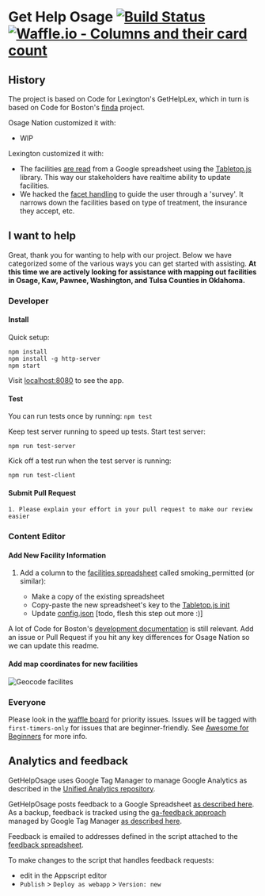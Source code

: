 # Get Help Osage [![Build Status](https://travis-ci.org/Osage-Nation/GetHelpOsage.svg)](https://travis-ci.org/Osage-Nation/GetHelpOsage) [![Waffle.io - Columns and their card count](https://badge.waffle.io/Osage-Nation/GetHelpOsage.svg?columns=all)](https://waffle.io/Osage-Nation/GetHelpOsage)


## History
The project is based on Code for Lexington's GetHelpLex, which in turn is based on Code for Boston's [finda](https://github.com/codeforboston/finda) project. 

Osage Nation customized it with:
* WIP

Lexington customized it with:
 * The facilities [are read](https://github.com/Osage-Nation/GetHelpOsage/blob/gh-pages/src/data/geojson.js#L10) from a Google spreadsheet using the [Tabletop.js](https://github.com/jsoma/tabletop) library. This way our stakeholders have realtime ability to update facilities.
 * We hacked the [facet handling](https://github.com/Osage-Nation/GetHelpOsage/blob/gh-pages/src/ui/facet.js) to guide the user through a 'survey'. It narrows down the facilities based on type of treatment, the insurance they accept, etc.
 
## I want to help
Great, thank you for wanting to help with our project. Below we have categorized some of the various ways you can get started with assisting. **At this time we are actively looking for assistance with mapping out facilities in Osage, Kaw, Pawnee, Washington, and Tulsa Counties in Oklahoma.** 

### Developer
#### Install 
Quick setup:

    npm install
    npm install -g http-server
    npm start

Visit [localhost:8080](http://localhost:8080/) to see the app.

#### Test
You can run tests once by running: `npm test`

Keep test server running to speed up tests. Start test server:

    npm run test-server

Kick off a test run when the test server is running:

    npm run test-client

#### Submit Pull Request
    1. Please explain your effort in your pull request to make our review easier

### Content Editor
#### Add New Facility Information
 1. Add a column to the [facilities spreadsheet](https://docs.google.com/spreadsheets/d/1ubx07oylGxk5FDIjMnQo4cMNBd3a8QYiPm27rWuyByI/edit#gid=145432932) called smoking_permitted (or similar):

    * Make a copy of the existing spreadsheet
    * Copy-paste the new spreadsheet's key to the [Tabletop.js init](https://github.com/Osage-Nation/GetHelpOsage/blob/gh-pages/src/data/geojson.js#L12)
    * Update [config.json](https://github.com/Osage-Nation/GetHelpOsage/blob/gh-pages/config.json) [todo, flesh this step out more :)]

A lot of Code for Boston's [development documentation](https://github.com/codeforboston/finda/wiki/Developing-Finda) is still relevant. Add an issue or Pull Request if you hit any key differences for Osage Nation so we can update this readme.

#### Add map coordinates for new facilities
![Geocode facilites](./get-help-lex-geocode.gif)

### Everyone
Please look in the [waffle board](https://waffle.io/Osage-Nation/GetHelpOsage) for priority issues. Issues will be tagged with `first-timers-only` for issues that are beginner-friendly. See [Awesome for Beginners](https://github.com/MunGell/awesome-for-beginners) for more info.



## Analytics and feedback
GetHelpOsage uses Google Tag Manager to manage Google Analytics as described in the [Unified Analytics repository](https://github.com/laurenancona/unified-analytics).

GetHelpOsage posts feedback to a Google Spreadsheet [as described here](https://mashe.hawksey.info/2014/07/google-sheets-as-a-database-insert-with-apps-script-using-postget-methods-with-ajax-example/).
As a backup, feedback is tracked using the [ga-feedback approach](https://github.com/luckyshot/ga-feedback) managed by Google Tag Manager [as described here](http://erikschwartz.net/2016-01-23-google-analytics-events-in-google-tag-manager/).

Feedback is emailed to addresses defined in the script attached to the [feedback spreadsheet](https://docs.google.com/spreadsheets/d/1lP-OsypwXFkH-S3F3Re34fBPSYgpr1ZXY6bRD85w3V8/edit).

To make changes to the script that handles feedback requests:

* edit in the Appscript editor
* `Publish` > `Deploy as webapp` > `Version: new`
